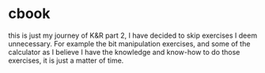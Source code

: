 # cbook

this is just my journey of K&R part 2, I have decided to skip exercises I
deem unnecessary. For example the bit manipulation exercises, and some of the
calculator as I believe I have the knowledge and know-how to do those exercises,
it is just a matter of time.
